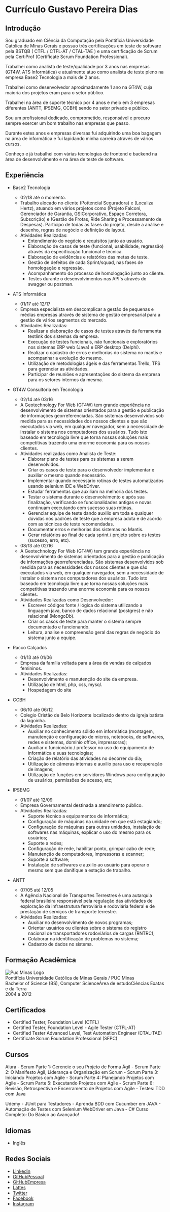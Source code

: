 # Currículo Gustavo Pereira Dias

## Introdução

Sou graduado em Ciência da Computação pela Pontíficia Universidade Católica de Minas Gerais e possuo três certificações em teste de software pela BSTQB ( CTFL / CTFL-AT / CTAL-TAE ) e uma certificação de Scrum pela CertiProf (Certificate Scrum Foundation Professional).

Trabalhei como analista de teste/qualidade por 3 anos nas empresas (GT4W, ATS Informática) e atualmente atuo como analista de teste pleno na empresa Base2 Tecnologia a mais de 2 anos.

Trabalhei como desenvolvedor aproximadamente 1 ano na GT4W, cuja maioria dos projetos eram para o setor público.

Trabalhei na área de suporte técnico por 4 anos e meio em 3 empresas diferentes (ANTT, IPSEMG, CCBH) sendo no setor privado e público.

Sou um profissional dedicado, comprometido, responsável e procuro sempre exercer um bom trabalho nas empresas que passo.

Durante estes anos e empresas diversas fui adquirindo uma boa bagagem na área de informática e fui lapidando minha carreira através de vários cursos.

Conheço e já trabalhei com várias tecnologias de frontend e backend na área de desenvolvimento e na área de teste de software. 

## Experiência

- Base2 Tecnologia
    - 02/18 até o momento.
    - Trabalho alocado no cliente (Pottencial Seguradora) e (Localiza Hertz), atuando em vários projetos como (Projeto Falconi, Gerenciador de Garantia, GSICorporativo, Espaço Corretora, Subscrição) e (Gestão de Frotas, Ride Sharing e Processamento de Despesas). Participo de todas as fases do projeto, desde a análise e desenho, regras de negócio e definição de layout.
    - Atividades Realizadas:
        - Entendimento do negócio e requisitos junto ao usuário.
        - Elaboração de casos de teste (funcional, usabilidade, regressão) através da especificação funcional e técnica.
        - Elaboração de evidências e relatórios das metas de teste.
        - Gestão de defeitos de cada Sprint/squad, nas fases de homologação e regressão.
        - Acompanhamento do processo de homologação junto ao cliente.
        - Testes durante o desenvolvimentos nas API's através do swagger ou postman.

- ATS Informática
    - 01/17 até 12/17
    - Empresa especialista em descomplicar a gestão de pequenas e médias empresas através de sistema de gestão empresarial para a gestão de vários segmentos do mercado.
    - Atividades Realizadas:
        - Realizar a elaboração de casos de testes através da ferramenta testlink dos sistemas da empresa.
        - Execução de testes funcionais, não funcionais e exploratórios nos sistemas ERP web (Java) e ERP desktop (Delphi).
        - Realizar o cadastro de erros e melhorias do sistema no mantis e acompanhar a evolução do mesmo.
        - Utilização de metodologias ágeis e das ferramentas Trello, TFS para gerenciar as atividades.
        - Participar de reuniões e apresentações do sistema da empresa para os setores internos da mesma.

- GT4W Consultoria em Tecnologia
    - 02/14 até 03/16
    - A  Geotechnology For Web (GT4W) tem grande experiência no desenvolvimento de sistemas orientados para a gestão e publicação de informações georreferenciadas. São sistemas desenvolvidos sob medida para as necessidades dos nossos clientes e que são executados via web, em qualquer navegador, sem a necessidade de instalar o sistema nos computadores dos usuários. Tudo isto baseado em tecnologia livre que torna nossas soluções mais competitivas trazendo uma enorme economia para os nossos clientes.
    - Atividades realizadas como Analista de Teste:
        - Elaborar plano de testes para os sistemas a serem desenvolvidos. 
        - Criar os casos de teste para o desenvolvedor implementar e auxiliar o mesmo quando necessário.  
        - Implementar quando necessário rotinas de testes automatizados usando selenium IDE e WebDriver. 
        - Estudar ferramentas que auxiliam na melhoria dos testes. 
        - Testar o sistema durante o desenvolvimento e após sua finalização, verificando se funcionalidades antigas e novas continuam executando com sucesso suas rotinas. 
        - Gerenciar equipe de teste dando auxilio em toda e qualquer dúvidas nos padrões de teste que a empresa adota e de acordo com as técnicas de teste recomendadas. 
        - Documentar erros e melhorias dos sistemas no Mantis. 
        - Gerar relatórios ao final de cada sprint / projeto sobre os testes (sucesso, erro, etc).
    - 08/13 até 02/16
    - A Geotechnology For Web (GT4W) tem grande experiência no desenvolvimento de sistemas orientados para a gestão e publicação de informações georreferenciadas. São sistemas desenvolvidos sob medida para as necessidades dos nossos clientes e que são executados via web, em qualquer navegador, sem a necessidade de instalar o sistema nos computadores dos usuários. Tudo isto baseado em tecnologia livre que torna nossas soluções mais competitivas trazendo uma enorme economia para os nossos clientes.
    - Atividades Realizadas como Desenvolvedor:
        - Escrever códigos fonte / lógica do sistema utilizando a linguagem java, banco de dados relacional (postgres) e não relacional (MongoDb). 
        - Criar os casos de teste para manter o sistema sempre documentado e funcionando. 
        - Leitura, analise e compreensão geral das regras de negócio do sistema junto a equipe.

- Racco Calçados
    - 01/13 até 01/06
    - Empresa da família voltada para a área de vendas de calçados femininos.
    - Atividades Realizadas:
        - Desenvolvimento e manutenção do site da empresa. 
        - Utilização de html, php, css, mysql. 
        - Hospedagem do site

- CCBH
    - 06/10 até 06/12
    - Colegio Cristão de Belo Horizonte localizado dentro da igreja batista da lagoinha.
    - Atividades Realizadas:
        - Auxiliar no conhecimento sólido em informática (montagem, manutenção e configuração de micros, notebooks, de softwares, redes e sistemas, domínio office, impressoras); 
        - Auxiliar o funcionário / professor no uso do equipamento de informática e suas tecnologias; 
        - Criação de relatório das atividades no decorrer do dia; 
        - Utilização de câmeras internas e auxilio para uso e recuperação de imagens; 
        - Utilização de funções em servidores Windows para configuração de usuários, permissões de acesso, etc;

- IPSEMG
    - 01/07 até 12/09
    - Empresa Governamental destinada a atendimento público.
    - Atividades Realizadas: 
        - Suporte técnico a equipamentos de informática; 
        - Configuração de máquinas na unidade em que está estagiando; 
        - Configuração de máquinas para outras unidades, instalação de softwares nas máquinas, explicar o uso do mesmo para os usuários; 
        - Suporte a redes; 
        - Configuração de rede, habilitar ponto, grimpar cabo de rede; 
        - Manutenção de computadores, impressoras e scanner; 
        - Suporte a software; 
        - Instalação de softwares e auxilio ao usuário para operar o mesmo sem que danifique a estação de trabalho.

- ANTT
    - 07/05 até 12/05
    - A Agência Nacional de Transportes Terrestres é uma autarquia federal brasileira responsável pela regulação das atividades de exploração da infraestrutura ferroviária e rodoviária federal e de prestação de serviços de transporte terrestre.
    - Atividades Realizadas: 
        - Auxiliar no desenvolvimento de novos programas; 
        - Orientar usuários ou clientes sobre o sistema do registro nacional de transportadores rodoviários de cargas (RNTRC);
        - Colaborar na identificação de problemas no sistema; 
        - Cadastro de dados no sistema.

## Formação Acadêmica

![Puc Minas Logo](https://media-exp1.licdn.com/dms/image/C4D0BAQEn1scYwvaKig/company-logo_200_200/0?e=1596067200&v=beta&t=m_76xR6uGsaMtfLD-kmzxc6VJCUVCP6dnhSHgqtXM7g)<br>
Pontifícia Universidade Católica de Minas Gerais / PUC Minas <br>
Bachelor of Science (BS), Computer ScienceÁrea de estudoCiências Exatas e da Terra <br>
2004 a 2012

## Certificados

- Certified Tester, Foundation Level (CTFL)
- Certified Tester, Foundation Level - Agile Tester (CTFL-AT)
- Certified Tester Advanced Level, Test Automation Engineer (CTAL-TAE)
- Certificate Scrum Foundation Professional (SFPC)

## Cursos

Alura
    - Scrum Parte 1: Gerencie o seu Projeto de Forma Ágil
    - Scrum Parte 2: O Manifesto Ágil, Liderança e Organização em Scrum
    - Scrum Parte 3: Iniciando Projetos com Agile
    - Scrum Parte 4: Planejando Projetos com Agile
    - Scrum Parte 5: Executando Projetos com Agile
    - Scrum Parte 6: Revisão, Retrospectiva e Encerramento de Projetos com Agile
    - Testes: TDD com Java
    
Udemy
    - JUnit para Testadores
    - Aprenda BDD com Cucumber em JAVA
    - Automação de Testes com Selenium WebDriver em Java
    - C# Curso Completo: Do Básico ao Avançado!

## Idiomas

- Inglês

## Redes Sociais

- [Linkedin](https://www.linkedin.com/in/gustavo-pereira-dias-a89a631b/)
- [GitHubPessoal](https://github.com/gpd38)
- [GitHubEmpresa](https://github.com/gpdbase2)
- [Lattes](http://lattes.cnpq.br/9974420314016273)
- [Twitter](https://twitter.com/gpddias)
- [Facebook](https://www.facebook.com/gpd38/)
- [Instagram](https://www.instagram.com/gpd38/)
